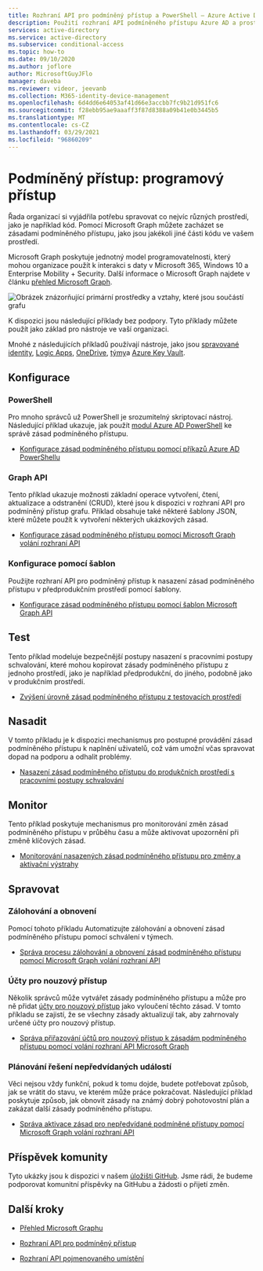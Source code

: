 ```yaml
---
title: Rozhraní API pro podmíněný přístup a PowerShell – Azure Active Directory
description: Použití rozhraní API podmíněného přístupu Azure AD a prostředí PowerShell ke správě zásad, jako je kód
services: active-directory
ms.service: active-directory
ms.subservice: conditional-access
ms.topic: how-to
ms.date: 09/10/2020
ms.author: joflore
author: MicrosoftGuyJFlo
manager: daveba
ms.reviewer: videor, jeevanb
ms.collection: M365-identity-device-management
ms.openlocfilehash: 6d4dd6e64053af41d66e3accbb7fc9b21d951fc6
ms.sourcegitcommit: f28ebb95ae9aaaff3f87d8388a09b41e0b3445b5
ms.translationtype: MT
ms.contentlocale: cs-CZ
ms.lasthandoff: 03/29/2021
ms.locfileid: "96860209"
---
```

# <a name="conditional-access-programmatic-access"></a>Podmíněný přístup: programový přístup

Řada organizací si vyjádřila potřebu spravovat co nejvíc různých prostředí, jako je například kód. Pomocí Microsoft Graph můžete zacházet se zásadami podmíněného přístupu, jako jsou jakékoli jiné části kódu ve vašem prostředí.

Microsoft Graph poskytuje jednotný model programovatelnosti, který mohou organizace použít k interakci s daty v Microsoft 365, Windows 10 a Enterprise Mobility + Security. Další informace o Microsoft Graph najdete v článku [přehled Microsoft Graph](/graph/overview).

![Obrázek znázorňující primární prostředky a vztahy, které jsou součástí grafu](./media/howto-conditional-access-apis/microsoft-graph.png)

K dispozici jsou následující příklady bez podpory. Tyto příklady můžete použít jako základ pro nástroje ve vaší organizaci. 

Mnohé z následujících příkladů používají nástroje, jako jsou [spravované identity](../managed-identities-azure-resources/overview.md), [Logic Apps](../../logic-apps/logic-apps-overview.md), [OneDrive](https://www.microsoft.com/microsoft-365/onedrive/online-cloud-storage), [týmy](https://www.microsoft.com/microsoft-365/microsoft-teams/group-chat-software/)a [Azure Key Vault](../../key-vault/general/overview.md).

## <a name="configure"></a>Konfigurace

### <a name="powershell"></a>PowerShell

Pro mnoho správců už PowerShell je srozumitelný skriptovací nástroj. Následující příklad ukazuje, jak použít [modul Azure AD PowerShell](https://www.powershellgallery.com/packages/AzureAD) ke správě zásad podmíněného přístupu.

- [Konfigurace zásad podmíněného přístupu pomocí příkazů Azure AD PowerShellu](https://github.com/Azure-Samples/azure-ad-conditional-access-apis/tree/main/01-configure/powershell)

### <a name="graph-api"></a>Graph API

Tento příklad ukazuje možnosti základní operace vytvoření, čtení, aktualizace a odstranění (CRUD), které jsou k dispozici v rozhraní API pro podmíněný přístup grafu. Příklad obsahuje také některé šablony JSON, které můžete použít k vytvoření některých ukázkových zásad.

- [Konfigurace zásad podmíněného přístupu pomocí Microsoft Graph volání rozhraní API](https://github.com/Azure-Samples/azure-ad-conditional-access-apis/tree/main/01-configure/graphapi)

### <a name="configure-using-templates"></a>Konfigurace pomocí šablon

Použijte rozhraní API pro podmíněný přístup k nasazení zásad podmíněného přístupu v předprodukčním prostředí pomocí šablony.

- [Konfigurace zásad podmíněného přístupu pomocí šablon Microsoft Graph API](https://github.com/Azure-Samples/azure-ad-conditional-access-apis/tree/main/01-configure/templates)

## <a name="test"></a>Test

Tento příklad modeluje bezpečnější postupy nasazení s pracovními postupy schvalování, které mohou kopírovat zásady podmíněného přístupu z jednoho prostředí, jako je například předprodukční, do jiného, podobně jako v produkčním prostředí.

- [Zvýšení úrovně zásad podmíněného přístupu z testovacích prostředí](https://github.com/Azure-Samples/azure-ad-conditional-access-apis/tree/main/02-test)

## <a name="deploy"></a>Nasadit

V tomto příkladu je k dispozici mechanismus pro postupné provádění zásad podmíněného přístupu k naplnění uživatelů, což vám umožní včas spravovat dopad na podporu a odhalit problémy.

- [Nasazení zásad podmíněného přístupu do produkčních prostředí s pracovními postupy schvalování](https://github.com/Azure-Samples/azure-ad-conditional-access-apis/tree/main/03-deploy)

## <a name="monitor"></a>Monitor

Tento příklad poskytuje mechanismus pro monitorování změn zásad podmíněného přístupu v průběhu času a může aktivovat upozornění při změně klíčových zásad.

- [Monitorování nasazených zásad podmíněného přístupu pro změny a aktivační výstrahy](https://github.com/Azure-Samples/azure-ad-conditional-access-apis/tree/main/04-monitor)

## <a name="manage"></a>Spravovat

### <a name="backup-and-restore"></a>Zálohování a obnovení

Pomocí tohoto příkladu Automatizujte zálohování a obnovení zásad podmíněného přístupu pomocí schválení v týmech.

- [Správa procesu zálohování a obnovení zásad podmíněného přístupu pomocí Microsoft Graph volání rozhraní API](https://github.com/Azure-Samples/azure-ad-conditional-access-apis/tree/main/05-manage/01-backup-restore)

### <a name="emergency-access-accounts"></a>Účty pro nouzový přístup

Několik správců může vytvářet zásady podmíněného přístupu a může pro ně přidat [účty pro nouzový přístup](../roles/security-emergency-access.md) jako vyloučení těchto zásad. V tomto příkladu se zajistí, že se všechny zásady aktualizují tak, aby zahrnovaly určené účty pro nouzový přístup.

- [Správa přiřazování účtů pro nouzový přístup k zásadám podmíněného přístupu pomocí volání rozhraní API Microsoft Graph](https://github.com/Azure-Samples/azure-ad-conditional-access-apis/tree/main/05-manage/02-emergency-access)

### <a name="contingency-planning"></a>Plánování řešení nepředvídaných událostí

Věci nejsou vždy funkční, pokud k tomu dojde, budete potřebovat způsob, jak se vrátit do stavu, ve kterém může práce pokračovat. Následující příklad poskytuje způsob, jak obnovit zásady na známý dobrý pohotovostní plán a zakázat další zásady podmíněného přístupu.

- [Správa aktivace zásad pro nepředvídané podmíněné přístupy pomocí Microsoft Graph volání rozhraní API](https://github.com/Azure-Samples/azure-ad-conditional-access-apis/tree/main/05-manage/03-contingency)

## <a name="community-contribution"></a>Příspěvek komunity

Tyto ukázky jsou k dispozici v našem [úložišti GitHub](https://github.com/Azure-Samples/azure-ad-conditional-access-apis). Jsme rádi, že budeme podporovat komunitní příspěvky na GitHubu a žádosti o přijetí změn.

## <a name="next-steps"></a>Další kroky

- [Přehled Microsoft Graphu](/graph/overview)

- [Rozhraní API pro podmíněný přístup](/graph/api/resources/conditionalaccesspolicy)

- [Rozhraní API pojmenovaného umístění](/graph/api/resources/namedlocation)
